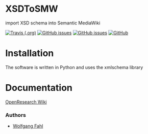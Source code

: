 # XSDToSMW
import XSD schema into Semantic MediaWiki

[![Travis (.org)](https://img.shields.io/travis/WolfgangFahl/XSDSMW.svg)](https://travis-ci.org/github/WolfgangFahl/XSDToSMW)
[![GitHub issues](https://img.shields.io/github/issues/WolfgangFahl/XSDToSMW.svg)](https://github.com/WolfgangFahl/XSDToSMW/issues)
[![GitHub issues](https://img.shields.io/github/issues-closed/WolfgangFahl/XSDToSMW.svg)](https://github.com/WolfgangFahl/XSDToSMW/issues/?q=is%3Aissue+is%3Aclosed)
[![GitHub](https://img.shields.io/github/license/WolfgangFahl/XSDToSMW.svg)](https://opensource.org/licenses/Apache)

# Installation
The software is written in Python and uses the xmlschema library

# Documentation
[OpenResearch Wiki](https://www.openresearch.org/wiki/XSDToSMW)


### Authors
* [Wolfgang Fahl](http://www.bitplan.com/Wolfgang_Fahl)

